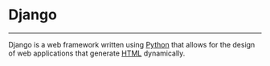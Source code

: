 # Django

---

Django is a web framework written using [Python](/wiki/Python) that allows for the design of web applications that generate [HTML](/wiki/HTML) dynamically.
